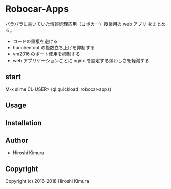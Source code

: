 # Robocar-Apps

バラバラに書いていた情報処理応用（ロボカー）授業用の web アプリ をまとめる。

* コードの重複を避ける
* hunchentoot の複数立ち上げを抑制する
* vm2016 のポート使用を抑制する
* web アプリケーションごとに nginx を設定する煩わしさを軽減する

## start

M-x slime
CL-USER> (ql:quickload :robocar-apps)

## Usage

## Installation

## Author

* Hiroshi Kimura

## Copyright

Copyright (c) 2016-2018 Hiroshi Kimura

